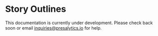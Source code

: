 # Story Outlines

This documentation is currently under development.  Please check back soon or email [inquiries@presalytics.io](mailto:inquiries@presalytics.io) for help.